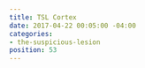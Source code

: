 ```yaml
---
title: TSL Cortex
date: 2017-04-22 00:05:00 -04:00
categories:
- the-suspicious-lesion
position: 53
---
```


